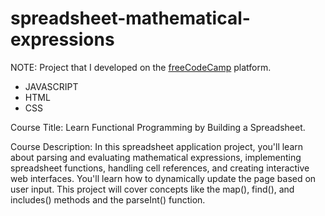 # spreadsheet-mathematical-expressions

NOTE: Project that I developed on the [freeCodeCamp](https://www.freecodecamp.org/demetrius7) platform.

- JAVASCRIPT
- HTML
- CSS

Course Title: Learn Functional Programming by Building a Spreadsheet.

Course Description: In this spreadsheet application project, you'll learn about parsing and evaluating mathematical expressions, implementing spreadsheet functions, handling cell references, and creating interactive web interfaces. You'll learn how to dynamically update the page based on user input. This project will cover concepts like the map(), find(), and includes() methods and the parseInt() function.

